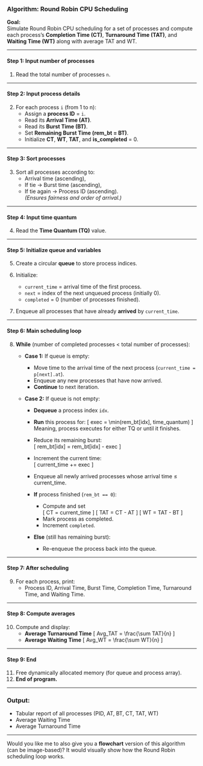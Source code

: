 
### **Algorithm: Round Robin CPU Scheduling**

**Goal:**  
Simulate Round Robin CPU scheduling for a set of processes and compute each process’s **Completion Time (CT)**, **Turnaround Time (TAT)**, and **Waiting Time (WT)** along with average TAT and WT.

---

#### **Step 1: Input number of processes**
1. Read the total number of processes `n`.

---

#### **Step 2: Input process details**
2. For each process `i` (from 1 to n):
   - Assign a **process ID** = `i`.
   - Read its **Arrival Time (AT)**.
   - Read its **Burst Time (BT)**.
   - Set **Remaining Burst Time (rem_bt = BT)**.
   - Initialize **CT**, **WT**, **TAT**, and **is_completed** = 0.

---

#### **Step 3: Sort processes**
3. Sort all processes according to:
   - Arrival time (ascending),
   - If tie → Burst time (ascending),
   - If tie again → Process ID (ascending).  
   *(Ensures fairness and order of arrival.)*

---

#### **Step 4: Input time quantum**
4. Read the **Time Quantum (TQ)** value.

---

#### **Step 5: Initialize queue and variables**
5. Create a circular **queue** to store process indices.  
6. Initialize:
   - `current_time` = arrival time of the first process.
   - `next` = index of the next unqueued process (initially 0).
   - `completed` = 0 (number of processes finished).

7. Enqueue all processes that have already **arrived** by `current_time`.

---

#### **Step 6: Main scheduling loop**
8. **While** (number of completed processes < total number of processes):

   - **Case 1:** If queue is empty:
     - Move time to the arrival time of the next process (`current_time = p[next].at`).
     - Enqueue any new processes that have now arrived.
     - **Continue** to next iteration.

   - **Case 2:** If queue is not empty:
     - **Dequeue** a process index `idx`.
     - **Run** this process for:
       \[
       exec = \min(rem\_bt[idx], time\_quantum)
       \]
       Meaning, process executes for either TQ or until it finishes.
     - Reduce its remaining burst:  
       \[
       rem\_bt[idx] = rem\_bt[idx] - exec
       \]
     - Increment the current time:  
       \[
       current\_time += exec
       \]

     - Enqueue all newly arrived processes whose arrival time ≤ current_time.

     - **If** process finished (`rem_bt == 0`):
       - Compute and set  
         \[
         CT = current\_time
         \]
         \[
         TAT = CT - AT
         \]
         \[
         WT = TAT - BT
         \]
       - Mark process as completed.  
       - Increment `completed`.

     - **Else** (still has remaining burst):
       - Re-enqueue the process back into the queue.

---

#### **Step 7: After scheduling**
9. For each process, print:
   - Process ID, Arrival Time, Burst Time, Completion Time, Turnaround Time, and Waiting Time.

---

#### **Step 8: Compute averages**
10. Compute and display:
    - **Average Turnaround Time**
      \[
      Avg\_TAT = \frac{\sum TAT}{n}
      \]
    - **Average Waiting Time**
      \[
      Avg\_WT = \frac{\sum WT}{n}
      \]

---

#### **Step 9: End**
11. Free dynamically allocated memory (for queue and process array).  
12. **End of program.**

---

### **Output:**
- Tabular report of all processes (PID, AT, BT, CT, TAT, WT)
- Average Waiting Time  
- Average Turnaround Time  

---

Would you like me to also give you a **flowchart** version of this algorithm (can be image-based)? It would visually show how the Round Robin scheduling loop works.
